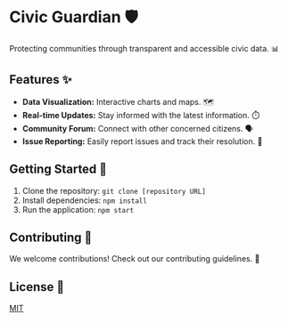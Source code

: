 # Civic Guardian 🛡️

Protecting communities through transparent and accessible civic data. 📊

## Features ✨

*   **Data Visualization:** Interactive charts and maps. 🗺️
*   **Real-time Updates:** Stay informed with the latest information. ⏱️
*   **Community Forum:** Connect with other concerned citizens. 🗣️
*   **Issue Reporting:** Easily report issues and track their resolution. 🚨

## Getting Started 🚀

1.  Clone the repository: `git clone [repository URL]`
2.  Install dependencies: `npm install`
3.  Run the application: `npm start`

## Contributing 🤝

We welcome contributions! Check out our contributing guidelines. 📝

## License 📜

[MIT](LICENSE)